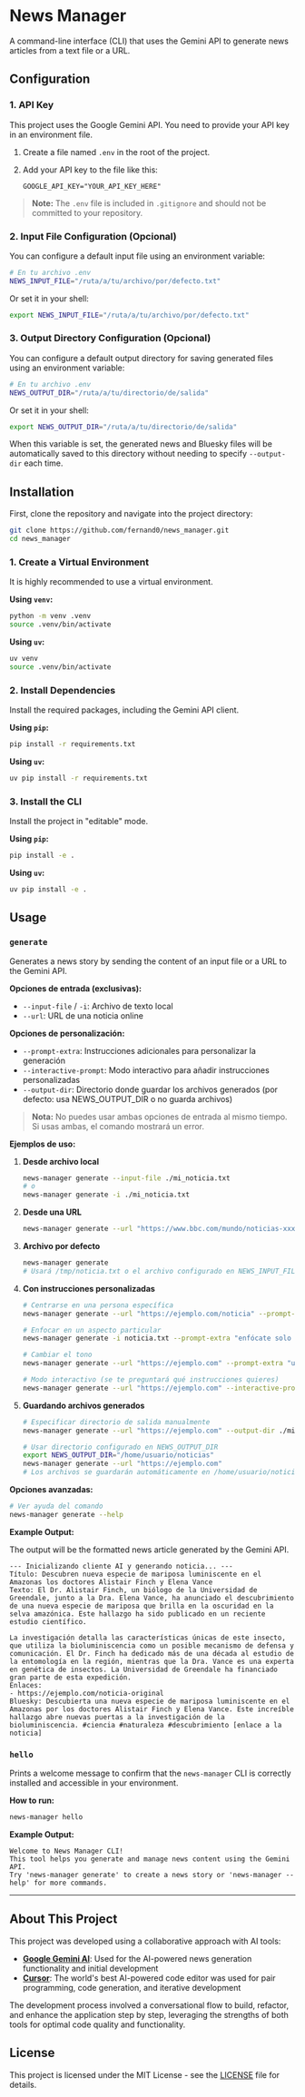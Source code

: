# News Manager

A command-line interface (CLI) that uses the Gemini API to generate news articles from a text file or a URL.

## Configuration

### 1. API Key

This project uses the Google Gemini API. You need to provide your API key in an environment file.

1.  Create a file named `.env` in the root of the project.
2.  Add your API key to the file like this:

    ```
    GOOGLE_API_KEY="YOUR_API_KEY_HERE"
    ```

> **Note:** The `.env` file is included in `.gitignore` and should not be committed to your repository.

### 2. Input File Configuration (Opcional)

You can configure a default input file using an environment variable:

```bash
# En tu archivo .env
NEWS_INPUT_FILE="/ruta/a/tu/archivo/por/defecto.txt"
```

Or set it in your shell:
```bash
export NEWS_INPUT_FILE="/ruta/a/tu/archivo/por/defecto.txt"
```

### 3. Output Directory Configuration (Opcional)

You can configure a default output directory for saving generated files using an environment variable:

```bash
# En tu archivo .env
NEWS_OUTPUT_DIR="/ruta/a/tu/directorio/de/salida"
```

Or set it in your shell:
```bash
export NEWS_OUTPUT_DIR="/ruta/a/tu/directorio/de/salida"
```

When this variable is set, the generated news and Bluesky files will be automatically saved to this directory without needing to specify `--output-dir` each time.

## Installation

First, clone the repository and navigate into the project directory:

```bash
git clone https://github.com/fernand0/news_manager.git
cd news_manager
```

### 1. Create a Virtual Environment

It is highly recommended to use a virtual environment.

**Using `venv`:**
```bash
python -m venv .venv
source .venv/bin/activate
```

**Using `uv`:**
```bash
uv venv
source .venv/bin/activate
```

### 2. Install Dependencies

Install the required packages, including the Gemini API client.

**Using `pip`:**
```bash
pip install -r requirements.txt
```

**Using `uv`:**
```bash
uv pip install -r requirements.txt
```

### 3. Install the CLI

Install the project in "editable" mode.

**Using `pip`:**
```bash
pip install -e .
```

**Using `uv`:**
```bash
uv pip install -e .
```

## Usage

### `generate`

Generates a news story by sending the content of an input file or a URL to the Gemini API.

**Opciones de entrada (exclusivas):**

- `--input-file` / `-i`: Archivo de texto local
- `--url`: URL de una noticia online

**Opciones de personalización:**

- `--prompt-extra`: Instrucciones adicionales para personalizar la generación
- `--interactive-prompt`: Modo interactivo para añadir instrucciones personalizadas
- `--output-dir`: Directorio donde guardar los archivos generados (por defecto: usa NEWS_OUTPUT_DIR o no guarda archivos)

> **Nota:** No puedes usar ambas opciones de entrada al mismo tiempo. Si usas ambas, el comando mostrará un error.

**Ejemplos de uso:**

1. **Desde archivo local**
   ```bash
   news-manager generate --input-file ./mi_noticia.txt
   # o
   news-manager generate -i ./mi_noticia.txt
   ```

2. **Desde una URL**
   ```bash
   news-manager generate --url "https://www.bbc.com/mundo/noticias-xxxxxx"
   ```

3. **Archivo por defecto**
   ```bash
   news-manager generate
   # Usará /tmp/noticia.txt o el archivo configurado en NEWS_INPUT_FILE
   ```

4. **Con instrucciones personalizadas**
   ```bash
   # Centrarse en una persona específica
   news-manager generate --url "https://ejemplo.com/noticia" --prompt-extra "céntrate en María Santos e ignora el resto"
   
   # Enfocar en un aspecto particular
   news-manager generate -i noticia.txt --prompt-extra "enfócate solo en los aspectos tecnológicos"
   
   # Cambiar el tono
   news-manager generate --url "https://ejemplo.com" --prompt-extra "usa un tono más formal y académico"
   
   # Modo interactivo (se te preguntará qué instrucciones quieres)
   news-manager generate --url "https://ejemplo.com" --interactive-prompt
   ```

5. **Guardando archivos generados**
   ```bash
   # Especificar directorio de salida manualmente
   news-manager generate --url "https://ejemplo.com" --output-dir ./mis_noticias
   
   # Usar directorio configurado en NEWS_OUTPUT_DIR
   export NEWS_OUTPUT_DIR="/home/usuario/noticias"
   news-manager generate --url "https://ejemplo.com"
   # Los archivos se guardarán automáticamente en /home/usuario/noticias
   ```

**Opciones avanzadas:**
```bash
# Ver ayuda del comando
news-manager generate --help
```

**Example Output:**

The output will be the formatted news article generated by the Gemini API.
```
--- Inicializando cliente AI y generando noticia... ---
Título: Descubren nueva especie de mariposa luminiscente en el Amazonas los doctores Alistair Finch y Elena Vance
Texto: El Dr. Alistair Finch, un biólogo de la Universidad de Greendale, junto a la Dra. Elena Vance, ha anunciado el descubrimiento de una nueva especie de mariposa que brilla en la oscuridad en la selva amazónica. Este hallazgo ha sido publicado en un reciente estudio científico.

La investigación detalla las características únicas de este insecto, que utiliza la bioluminiscencia como un posible mecanismo de defensa y comunicación. El Dr. Finch ha dedicado más de una década al estudio de la entomología en la región, mientras que la Dra. Vance es una experta en genética de insectos. La Universidad de Greendale ha financiado gran parte de esta expedición.
Enlaces:
- https://ejemplo.com/noticia-original
Bluesky: Descubierta una nueva especie de mariposa luminiscente en el Amazonas por los doctores Alistair Finch y Elena Vance. Este increíble hallazgo abre nuevas puertas a la investigación de la bioluminiscencia. #ciencia #naturaleza #descubrimiento [enlace a la noticia]
```

### `hello`

Prints a welcome message to confirm that the `news-manager` CLI is correctly installed and accessible in your environment.

**How to run:**
```bash
news-manager hello
```

**Example Output:**
```
Welcome to News Manager CLI!
This tool helps you generate and manage news content using the Gemini API.
Try 'news-manager generate' to create a news story or 'news-manager --help' for more commands.
```

---

## About This Project

This project was developed using a collaborative approach with AI tools:

- **[Google Gemini AI](https://developers.google.com/gemini/ai-hub/docs/cli)**: Used for the AI-powered news generation functionality and initial development
- **[Cursor](https://cursor.sh/)**: The world's best AI-powered code editor was used for pair programming, code generation, and iterative development

The development process involved a conversational flow to build, refactor, and enhance the application step by step, leveraging the strengths of both tools for optimal code quality and functionality.

## License

This project is licensed under the MIT License - see the [LICENSE](LICENSE) file for details.

